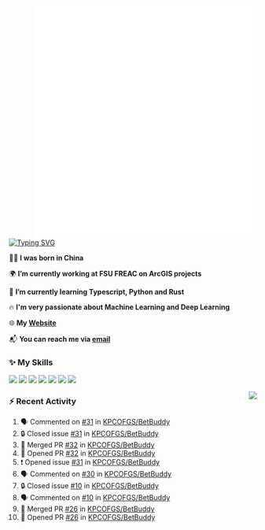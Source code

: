 <img align="right" width="450" src="github-metrics.svg">

[![Typing SVG](https://readme-typing-svg.herokuapp.com?duration=2500&vCenter=true&width=200&height=40&lines=Hello+World+👋)](https://git.io/typing-svg)

🙋‍♂️ **I was born in China**

🌍 **I’m currently working at FSU FREAC on ArcGIS projects**

🌱 **I’m currently learning Typescript, Python and Rust**

🔥 **I'm very passionate about Machine Learning and Deep Learning**

🌐 **My [Website](https://kpcofgs.github.io/)**

📬 **You can reach me via [email](mailto:shixian_sheng-2@protonmail.com)**

### ✨ **My Skills**

[![](https://img.shields.io/badge/LinuxMint-47A248?style=flat-square&logo=linuxmint&logoColor=fff)](https://linuxmint.com/)
[![](https://img.shields.io/badge/MXLinux-000000?style=flat-square&logo=mxlinux&logoColor=fff)](https://mxlinux.org/)
[![](https://img.shields.io/badge/Windows11-0078d6?style=flat-square&logo=windows&logoColor=fff)](https://www.microsoft.com/software-download/windows11)
![](https://img.shields.io/badge/Python-3572A5?style=flat-square&logo=python&logoColor=white)
![](https://img.shields.io/badge/HTML-E34C26?style=flat-square&logo=html5&logoColor=white)
![](https://img.shields.io/badge/CSS-563D7C?style=flat-square&logo=css3&logoColor=white)
![](https://img.shields.io/badge/TypeScript-3178C6?style=flat-square&logo=typescript&logoColor=white)

<a>
    <img align="right" height=210px src="https://github-readme-stats.vercel.app/api?username=KPCOFGS&theme=tokyonight&show_icons=true&show=prs_merged">
</a>

### ⚡ **Recent Activity**
<!--START_SECTION:activity-->
1. 🗣 Commented on [#31](https://github.com/KPCOFGS/BetBuddy/issues/31#issuecomment-2408044611) in [KPCOFGS/BetBuddy](https://github.com/KPCOFGS/BetBuddy)
2. 🔒 Closed issue [#31](https://github.com/KPCOFGS/BetBuddy/issues/31) in [KPCOFGS/BetBuddy](https://github.com/KPCOFGS/BetBuddy)
3. 🎉 Merged PR [#32](https://github.com/KPCOFGS/BetBuddy/pull/32) in [KPCOFGS/BetBuddy](https://github.com/KPCOFGS/BetBuddy)
4. 💪 Opened PR [#32](https://github.com/KPCOFGS/BetBuddy/pull/32) in [KPCOFGS/BetBuddy](https://github.com/KPCOFGS/BetBuddy)
5. ❗ Opened issue [#31](https://github.com/KPCOFGS/BetBuddy/issues/31) in [KPCOFGS/BetBuddy](https://github.com/KPCOFGS/BetBuddy)
6. 🗣 Commented on [#30](https://github.com/KPCOFGS/BetBuddy/issues/30#issuecomment-2407697791) in [KPCOFGS/BetBuddy](https://github.com/KPCOFGS/BetBuddy)
7. 🔒 Closed issue [#10](https://github.com/KPCOFGS/BetBuddy/issues/10) in [KPCOFGS/BetBuddy](https://github.com/KPCOFGS/BetBuddy)
8. 🗣 Commented on [#10](https://github.com/KPCOFGS/BetBuddy/issues/10#issuecomment-2405896522) in [KPCOFGS/BetBuddy](https://github.com/KPCOFGS/BetBuddy)
9. 🎉 Merged PR [#26](https://github.com/KPCOFGS/BetBuddy/pull/26) in [KPCOFGS/BetBuddy](https://github.com/KPCOFGS/BetBuddy)
10. 💪 Opened PR [#26](https://github.com/KPCOFGS/BetBuddy/pull/26) in [KPCOFGS/BetBuddy](https://github.com/KPCOFGS/BetBuddy)
<!--END_SECTION:activity-->
